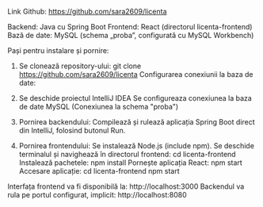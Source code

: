 Link Github: https://github.com/sara2609/licenta 

Backend: Java cu Spring Boot
Frontend: React (directorul licenta-frontend)
Bază de date: MySQL (schema „proba”, configurată cu MySQL Workbench)


Pași pentru instalare și pornire:

1. Se clonează repository-ului: git clone https://github.com/sara2609/licenta
Configurarea conexiunii la baza de date:

2. Se deschide proiectul IntelliJ IDEA
Se configureaza conexiunea la baza de date MySQL (Conexiunea la schema "proba")

3. Pornirea backendului:
Compilează și rulează aplicația Spring Boot direct din IntelliJ, folosind butonul Run.

4. Pornirea frontendului:
Se instalează Node.js (include npm).
Se deschide terminalul și navighează în directorul frontend: cd licenta-frontend
Instalează pachetele: npm install
Pornește aplicația React: npm start
Accesare aplicație:
cd licenta-frontend
npm start

Interfața frontend va fi disponibilă la: http://localhost:3000
Backendul va rula pe portul configurat, implicit: http://localhost:8080
